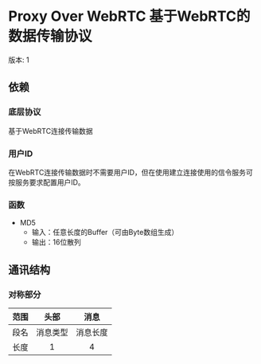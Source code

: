 # Proxy Over WebRTC 基于WebRTC的数据传输协议

版本: 1

## 依赖

### 底层协议

基于WebRTC连接传输数据

### 用户ID

在WebRTC连接传输数据时不需要用户ID，但在使用建立连接使用的信令服务可按服务要求配置用户ID。

### 函数
* MD5 
  * 输入：任意长度的Buffer（可由Byte数组生成）
  * 输出：16位散列

## 通讯结构

### 对称部分

|范围|头部|消息|
|:-:|:-:|:-:|
|段名|消息类型|消息长度|
|长度|1|4|